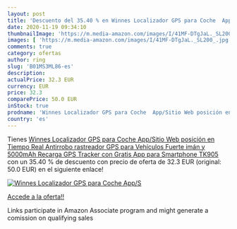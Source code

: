 ```yaml
---
layout: post
title: 'Descuento del 35.40 % en Winnes Localizador GPS para Coche  App/S'
date: 2020-11-19 09:34:10
thumbnailImage: 'https://m.media-amazon.com/images/I/41MF-DTgJaL._SL200_.jpg'
images: [ 'https://m.media-amazon.com/images/I/41MF-DTgJaL._SL200_.jpg' ]
comments: true
category: ofertas
author: ring
slug: 'B01MS3ML86-es'
description:
actualPrice: 32.3 EUR
currency: EUR
price: 32.3
comparePrice: 50.0 EUR
inStock: true
prodname: 'Winnes Localizador GPS para Coche  App/Sitio Web posición en Tiempo Real Antirrobo rastreador GPS para Vehículos Fuerte imán y 5000mAh Recarga GPS Tracker con Gratis App para Smartphone TK905'
country: 'es'
---
```


Tienes [Winnes Localizador GPS para Coche  App/Sitio Web posición en Tiempo Real Antirrobo rastreador GPS para Vehículos Fuerte imán y 5000mAh Recarga GPS Tracker con Gratis App para Smartphone TK905](https://www.amazon.es/dp/B01MS3ML86/?tag=tolees-21) con un 35.40 % de descuento con precio de oferta de 32.3 EUR (original: 50.0 EUR) en el siguiente enlace!

[![Winnes Localizador GPS para Coche  App/S](https://m.media-amazon.com/images/I/41MF-DTgJaL._SL200_.jpg)](https://www.amazon.es/dp/B01MS3ML86/?tag=tolees-21)

[Accede a la oferta!!](https://www.amazon.es/dp/B01MS3ML86/?tag=tolees-21)

Links participate in Amazon Associate program and might generate a comission on qualifying sales


